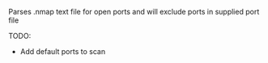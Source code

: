 Parses .nmap text file for open ports and will exclude ports in supplied port file


TODO:
 - Add default ports to scan
